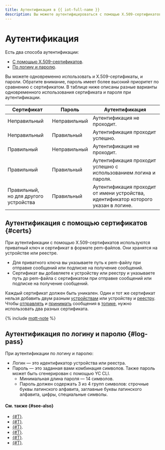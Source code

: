 ```yaml
---
title: Аутентификация в {{ iot-full-name }}
description: Вы можете аутентифицироваться с помощью X.509-сертификатов, по логину и паролю или использовать оба способа.
---
```


# Аутентификация

Есть два способа аутентификации:
* [С помощью X.509-сертификатов](#certs).
* [По логину и паролю](#log-pass).

Вы можете одновременно использовать и X.509-сертификаты, и пароли. Обратите внимание, пароль имеет более высокий приоритет по сравнению с сертификатом. В таблице ниже описаны разные варианты одновременного использования сертификата и пароля при аутентификации.

| Сертификат | Пароль |  Аутентификация |
|----|----|----|
| Неправильный | Неправильный | Аутентификация не проходит. |
| Неправильный | Правильный |  Аутентификация проходит успешно. |
| Правильный | Неправильный |  Аутентификация не проходит. |
| Правильный | Правильный | Аутентификация проходит успешно с использованием логина и пароля.|
| Правильный, <br>но для другого устройства | Правильный | Аутентификация проходит от имени устройства, идентификатор которого указан в логине. |


## Аутентификация с помощью сертификатов {#certs}

При аутентификации с помощью X.509-сертификатов используются приватный ключ и сертификат в формате pem-файлов. Они хранятся на устройстве или реестре.
* Для приватного ключа вы указываете путь к pem-файлу при отправке сообщений или подписке на получение сообщений.
* Сертификат вы добавляете к устройству или реестру и указываете путь до pem-файла с сертификатом при отправке сообщений или подписке на получение сообщений.

Каждый сертификат должен быть уникален. Один и тот же сертификат нельзя добавить двум разным [устройствам](./index.md#device) или устройству и [реестру](./index.md#registry). Чтобы [отправлять](../operations/publish.md) и [принимать](../operations/subscribe.md) сообщения в [топике](topic/index.md), нужно использовать два разных сертификата. 

{% include [mqtt-note](../../_includes/iot-core/mqtt-note.md) %}

## Аутентификация по логину и паролю {#log-pass}

При аутентификации по логину и паролю:
* Логин — это идентификатор устройства или реестра.
* Пароль — это заданная вами комбинация символов. Также пароль может быть сгенерирован с помощью YC CLI.
    * Минимальная длина пароля — 14 символов.
    * Пароль должен содержать 3 из 4 групп символов: строчные буквы латинского алфавита, заглавные буквы латинского алфавита, цифры, специальные символы.

#### См. также {#see-also}

* [{#T}](../concepts/index.md).
* [{#T}](../operations/certificates/create-certificates.md).
* [{#T}](../operations/certificates/device-certificates.md).
* [{#T}](../operations/certificates/registry-certificates.md).
* [{#T}](../operations/password/device-password.md).
* [{#T}](../operations/password/registry-password.md).